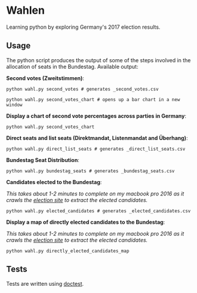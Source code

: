# Wahlen

Learning python by exploring Germany's 2017 election results.

## Usage

The python script produces the output of some of the steps involved in the allocation of seats in the Bundestag.
Available output:

__Second votes (Zweitstimmen)__:
```
python wahl.py second_votes # generates _second_votes.csv

python wahl.py second_votes_chart # opens up a bar chart in a new window
```

__Display a chart of second vote percentages across parties in Germany__:
```
python wahl.py second_votes_chart
```

__Direct seats and list seats (Direktmandat, Listenmandat and Überhang)__:
```
python wahl.py direct_list_seats # generates _direct_list_seats.csv
```

__Bundestag Seat Distribution__:
```
python wahl.py bundestag_seats # generates _bundestag_seats.csv
```

__Candidates elected to the Bundestag__:

_This takes about 1-2 minutes to complete on my macbook pro 2016 as it crawls the [election site](https://www.bundeswahlleiter.de) to extract the elected candidates._
```
python wahl.py elected_candidates # generates _elected_candidates.csv
```

__Display a map of directly elected candidates to the Bundestag__:

_This takes about 1-2 minutes to complete on my macbook pro 2016 as it crawls the [election site](https://www.bundeswahlleiter.de) to extract the elected candidates._
```
python wahl.py directly_elected_candidates_map
```

## Tests

Tests are written using [doctest](https://docs.python.org/3/library/doctest.html).
